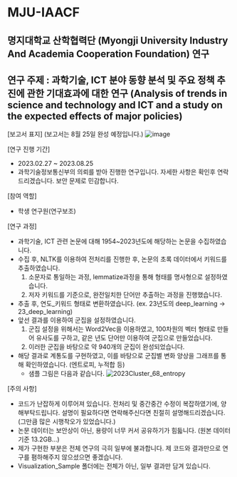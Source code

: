 # MJU-IAACF

## 명지대학교 산학협력단 (Myongji University Industry And Academia Cooperation Foundation) 연구

## 연구 주제 : 과학기술, ICT 분야 동향 분석 및 주요 정책 추진에 관한 기대효과에 대한 연구 (Analysis of trends in science and technology and ICT and a study on the expected effects of major policies)

[보고서 표지] (보고서는 8월 25일 완성 예정입니다.)
![image](https://github.com/98Haeng/MJU-IAAFF/assets/81914795/ab17153b-ae54-4c45-b5c8-ac58afd79f94)

[연구 진행 기간]
- 2023.02.27 ~ 2023.08.25
- 과학기술정보통신부의 의뢰를 받아 진행한 연구입니다. 자세한 사항은 확인후 연락드리겠습니다. 보안 문제로 민감합니다.

[참여 역할]
- 학생 연구원(연구보조)

[연구 과정]
- 과학기술, ICT 관련 논문에 대해 1954~2023년도에 해당하는 논문을 수집하였습니다.
- 수집 후, NLTK를 이용하여 전처리를 진행한 후, 논문의 초록 데이터에서 키워드를 추출하였습니다.
  1. 소문자로 통일하는 과정, lemmatize과정을 통해 형태를 명사형으로 설정하였습니다.
  2. 저자 키워드를 기준으로, 완전일치한 단어만 추출하는 과정을 진행했습니다.
- 추출 후, 연도_키워드 형태로 변환하였습니다. (ex. 23년도의 deep_learning -> 23_deep_learning)
- 앞선 결과를 이용하여 군집을 설정하였습니다.
  1. 군집 설정을 위해서는 Word2Vec을 이용하였고, 100차원의 벡터 형태로 만들어 유사도를 구하고, 같은 년도 단어만 이용하여 군집으로 만들었습니다.
  2. 이러한 군집을 바탕으로 약 940개의 군집이 완성되었습니다.
- 해당 결과로 계통도를 구현하였고, 이를 바탕으로 군집별 변화 양상을 그래프를 통해 확인하였습니다. (엔트로피, 누적합 등)
  - 샘플 그림은 다음과 같습니다.
    ![2023Cluster_68_entropy](https://github.com/98Haeng/MJU-IAAFF/assets/81914795/a3586734-c63b-47cd-b6b8-5a7e337a4b84)


[주의 사항]
- 코드가 난잡하게 이루어져 있습니다. 전처리 및 중간중간 수정이 복잡하였기에, 양해부탁드립니다. 설명이 필요하다면 연락해주신다면 친절히 설명해드리겠습니다. (그만큼 많은 시행착오가 있었습니다.)
- 논문 데이터는 보안상이 아닌, 용량이 너무 커서 공유하기가 힘듧니다. (원본 데이터 기준 13.2GB...)
- 제가 구현한 부분은 전체 연구의 극히 일부에 불과합니다. 제 코드와 결과만으로 연구를 폄하해주지 않으셨으면 좋겠습니다.
- Visualization_Sample 폴더에는 전체가 아닌, 일부 결과만 담겨 있습니다.


